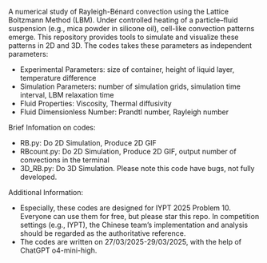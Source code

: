 A numerical study of Rayleigh-Bénard convection using the Lattice Boltzmann Method (LBM). Under controlled heating of a particle–fluid suspension (e.g., mica powder in silicone oil), cell-like convection patterns emerge. This repository provides tools to simulate and visualize these patterns in 2D and 3D.
The codes takes these parameters as independent parameters:
- Experimental Parameters: size of container, height of liquid layer, temperature difference
- Simulation Parameters: number of simulation grids, simulation time interval, LBM relaxation time
- Fluid Properties: Viscosity, Thermal diffusivity
- Fluid Dimensionless Number: Prandtl number, Rayleigh number

Brief Infomation on codes:
- RB.py: Do 2D Simulation, Produce 2D GIF
- RBcount.py: Do 2D Simulation, Produce 2D GIF, output number of convections in the terminal
- 3D_RB.py: Do 3D Simulation. Please note this code have bugs, not fully developed.

Additional Information:
- Especially, these codes are designed for IYPT 2025 Problem 10. Everyone can use them for free, but please star this repo. In competition settings (e.g., IYPT), the Chinese team’s implementation and analysis should be regarded as the authoritative reference.
- The codes are written on 27/03/2025-29/03/2025, with the help of ChatGPT o4-mini-high.
